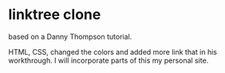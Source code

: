 # linktree clone
based on a Danny Thompson tutorial.

HTML, CSS, 
changed the colors and added more link that in his workthrough. I will incorporate parts of this my personal site.
